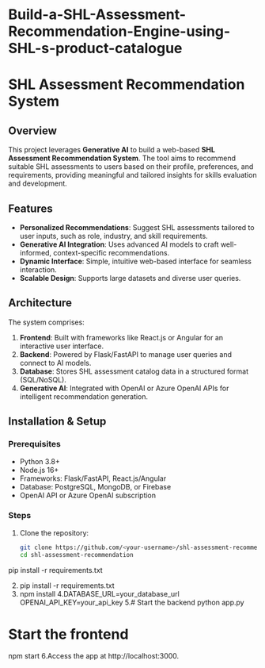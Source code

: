 # Build-a-SHL-Assessment-Recommendation-Engine-using-SHL-s-product-catalogue

# SHL Assessment Recommendation System

## Overview
This project leverages **Generative AI** to build a web-based **SHL Assessment Recommendation System**. The tool aims to recommend suitable SHL assessments to users based on their profile, preferences, and requirements, providing meaningful and tailored insights for skills evaluation and development.

## Features
- **Personalized Recommendations**: Suggest SHL assessments tailored to user inputs, such as role, industry, and skill requirements.
- **Generative AI Integration**: Uses advanced AI models to craft well-informed, context-specific recommendations.
- **Dynamic Interface**: Simple, intuitive web-based interface for seamless interaction.
- **Scalable Design**: Supports large datasets and diverse user queries.

## Architecture
The system comprises:
1. **Frontend**: Built with frameworks like React.js or Angular for an interactive user interface.
2. **Backend**: Powered by Flask/FastAPI to manage user queries and connect to AI models.
3. **Database**: Stores SHL assessment catalog data in a structured format (SQL/NoSQL).
4. **Generative AI**: Integrated with OpenAI or Azure OpenAI APIs for intelligent recommendation generation.

## Installation & Setup

### Prerequisites
- Python 3.8+
- Node.js 16+
- Frameworks: Flask/FastAPI, React.js/Angular
- Database: PostgreSQL, MongoDB, or Firebase
- OpenAI API or Azure OpenAI subscription

### Steps
1. Clone the repository:
   ```bash
   git clone https://github.com/<your-username>/shl-assessment-recommendation.git
   cd shl-assessment-recommendation
pip install -r requirements.txt


2. pip install -r requirements.txt
3. npm install
4.DATABASE_URL=your_database_url
OPENAI_API_KEY=your_api_key
5.# Start the backend
python app.py

# Start the frontend
npm start
6.Access the app at http://localhost:3000.
